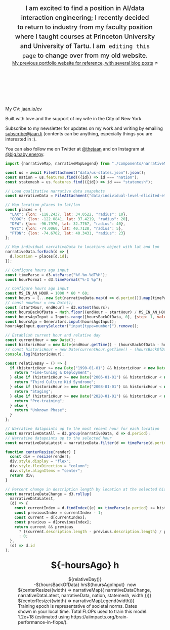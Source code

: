 <style>

.hero {
  display: flex;
  flex-direction: column;
  align-items: center;
  font-family: var(--sans-serif);
  margin: 4rem 0 8rem;
  text-wrap: balance;
  text-align: center;
}

.hero h1 {
  margin: 2rem 0;
  max-width: none;
  font-size: 14vw;
  font-weight: 900;
  line-height: 1;
  background: linear-gradient(30deg, var(--theme-foreground-focus), currentColor);
  -webkit-background-clip: text;
  -webkit-text-fill-color: transparent;
  background-clip: text;
}

.hero h2 {
  margin: 0;
  max-width: 34em;
  font-size: 20px;
  font-style: initial;
  font-weight: 500;
  line-height: 1.5;
  color: var(--theme-foreground-muted);
}

@media (min-width: 640px) {
  .hero h1 {
    font-size: 90px;
  }
}

</style>

<div class="hero">
  <h1>About Jaan</h1>
  <h2>I am excited to find a position in AI/data interaction engineering; I recently decided to return to industry from my faculty position where I taught courses at Princeton University and University of Tartu. I am &nbsp;<code style="font-size: 90%;">editing this page</code> to change over from my old website.</h2>
  <a href="https://jaan.io">My previous portfolio website for reference, with several blog posts<span style="display: inline-block; margin-left: 0.25rem;">↗︎</span></a>
</div>

My CV: [jaan.io/cv](https://jaan.io/cv)

Built with love and the support of my wife in the City of New York. 

<!-- <a rel="me" href="https://sigmoid.social/@jaan">Mastodon</a>   -->

Subscribe to my newsletter for updates on my work and writing by emailing <a href="mailto:subscribe@jaan.li">subscribe@jaan.li</a> (contents can be anything, especially things you are interested in :).

You can also follow me on Twitter at <a href="https://x.com/thejaan">@thejaan</a> and on Instagram at <a href="https://instagram.com/big.baby.energy">@big.baby.energy</a>.

```js
import {narrativeMap, narrativeMapLegend} from "./components/narrativeMap.js";
```

```js
const us = await FileAttachment("data/us-states.json").json();
const nation = us.features.find(({id}) => id === "nation");
const statemesh = us.features.find(({id}) => id === "statemesh");
```

```js
// Load qualitative narrative data snapshots
const narrativeData = FileAttachment("data/individual-level-elicited-ethnographic-narrative-data.csv").csv({typed: true});
```

```js
// Map location places to lat/lon
const places = {
  "LAX": {lon: -118.2437, lat: 34.0522, "radius": 10},
  "GOOG": {lon: -122.0841, lat: 37.4219, "radius": 20},
  "DFW": {lon: -96.7970, lat: 32.7767, "radius": 40},
  "NYC": {lon: -74.0060, lat: 40.7128, "radius": 5},
  "PTON": {lon: -74.6702, lat: 40.3431, "radius": 23}
};
```

```js
// Map individual narrativeData to locations object with lat and lon
narrativeData.forEach(d => {
  d.location = places[d.id];
});
```

```js
// Configure hours ago input
const timeParse = d3.utcParse("%Y-%m-%dT%H");
const hourFormat = d3.timeFormat("%-I %p");

// Configure hours ago input
const MS_IN_AN_HOUR = 1000 * 60 * 60;
const hours = [...new Set(narrativeData.map(d => d.period))].map(timeParse);
// const nowHour = new Date();
const [startHour, endHour] = d3.extent(hours);
const hoursBackOfData = Math.floor((endHour - startHour) / MS_IN_AN_HOUR) - 1;
const hoursAgoInput = Inputs.range([hoursBackOfData, 0], {step: 1, value: 0, width: 150});
const hoursAgo = Generators.input(hoursAgoInput);
hoursAgoInput.querySelector("input[type=number]").remove();
```

```js
// Establish current hour and relative day
const currentHour = new Date();
const historicHour = new Date(endHour.getTime() - (hoursBackOfData - hoursAgo) * MS_IN_AN_HOUR);
// const historicHour = new Date(currentHour.getTime() - (hoursBackOfData - hoursAgo) * MS_IN_AN_HOUR);
console.log(historicHour);

const relativeDay = () => {
  if (historicHour >= new Date("1990-01-01") && historicHour < new Date("2006-01-01")) {
    return "Fine-tuning & Deployment";
  } else if (historicHour >= new Date("2006-01-01") && historicHour < new Date("2008-01-01")) {
    return "Third Culture Kid Syndrome";
  } else if (historicHour >= new Date("2008-01-01") && historicHour < new Date("2020-01-01")) {
    return "Staging";
  } else if (historicHour >= new Date("2020-01-01") && historicHour < new Date("2030-01-01")) {
    return "Pre-training";
  } else {
    return "Unknown Phase";
  }
};
```


```js
// Narrative datapoints up to the most recent hour for each location
const narrativeDataAll = d3.group(narrativeData, d => d.period);
// Narrative datapoints up to the selected hour
const narrativeDataLatest = narrativeData.filter(d => timeParse(d.period) >= historicHour);
```



```js
function centerResize(render) {
  const div = resize(render);
  div.style.display = "flex";
  div.style.flexDirection = "column";
  div.style.alignItems = "center";
  return div;
}
```

<!-- ```js
// Percent change for most recent 2 hours of data by location
const narrativeDataChange = d3.rollup(narrativeData, (d) => ((d[hoursAgo]?.description.length - d[hoursAgo + 1]?.description.length) / d[hoursAgo]?.description.length) * 100, (d) => d["location"] );
``` -->

```js
// Percent change in description length by location at the selected historic hour
const narrativeDataChange = d3.rollup(
  narrativeDataLatest,
  (d) => {
    const currentIndex = d.findIndex((e) => timeParse(e.period) <= historicHour);
    const previousIndex = currentIndex - 1;
    const current = d[currentIndex];
    const previous = d[previousIndex];
    return current && previous
      ? ((current.description.length - previous.description.length) / previous.description.length) * 100
      : 0;
  },
  (d) => d.id
);
```

<div class="grid grid-cols-4">
  <div class="card grid-colspan-2 grid-rowspan-3">
    <figure style="max-width: none;">
      <div style="display: flex; flex-direction: column; align-items: center;">
        <h1 style="margin-top: 0.5rem;">${-hoursAgo} h</h1>
        <div>${relativeDay()}</div>
        <div style="display: flex; align-items: center;">
          <div>-${hoursBackOfData} hrs</div>
          ${hoursAgoInput}
          <div style="padding-left: 0.5rem;">now</div>
        </div>
      </div>
      ${centerResize((width) => narrativeMap({
        narrativeDataChange,
        narrativeDataLatest,
        narrativeData,
        nation,
        statemesh,
        width
      }))}
      ${centerResize((width) => narrativeMapLegend(width))}
      <figcaption>
        Training epoch is representative of societal norms. Dates shown in your local time. Total FLOPs used to train this model: 1.2e+18 (estimated using https://aiimpacts.org/brain-performance-in-flops/).
      </figcaption>
    </figure>
  </div>
</div>


